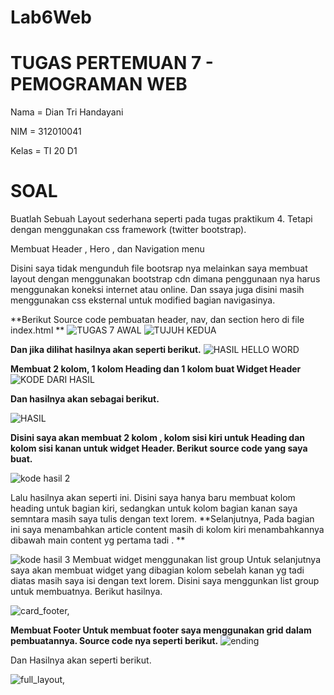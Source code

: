 # Lab6Web

# TUGAS PERTEMUAN 7 - PEMOGRAMAN WEB 

 Nama      = Dian Tri Handayani
 
 NIM       = 312010041
 
 Kelas     = TI 20 D1

# SOAL

 Buatlah Sebuah Layout sederhana seperti pada tugas praktikum 4. Tetapi dengan menggunakan css framework (twitter bootstrap).
 
 Membuat Header , Hero , dan Navigation menu

Disini saya tidak mengunduh file bootsrap nya melainkan saya membuat layout dengan menggunakan bootstrap cdn dimana penggunaan nya harus menggunakan koneksi internet atau online. Dan ssaya juga disini masih menggunakan css eksternal untuk modified bagian navigasinya.

**Berikut Source code pembuatan header, nav, dan section hero di file index.html
**
![TUGAS 7 AWAL](https://user-images.githubusercontent.com/101880835/166136956-a400ebeb-6525-4d47-b43a-bcbcabb1a01c.png)
![TUJUH KEDUA](https://user-images.githubusercontent.com/101880835/166136963-b32133ad-9ad5-4e70-b7a9-c04edfe8fdc5.png)



 **Dan jika dilihat hasilnya akan seperti berikut.**
![HASIL HELLO WORD](https://user-images.githubusercontent.com/101880835/166137026-a489e4b5-f850-4e0d-a4ae-81835d4117ce.png)




  **Membuat 2 kolom, 1 kolom Heading dan 1 kolom buat Widget Header**
![KODE DARI HASIL](https://user-images.githubusercontent.com/101880835/166137591-7a7b0e8d-53cc-42f0-ae71-298facfafa3f.png)


 **Dan hasilnya akan sebagai berikut.**

![HASIL](https://user-images.githubusercontent.com/101880835/166137570-e292f388-488f-4c6c-965c-51a48c4b2724.png)



 **Disini saya akan membuat 2 kolom , kolom sisi kiri untuk Heading dan kolom sisi kanan untuk widget Header.
 Berikut source code yang saya buat.**

![kode hasil 2](https://user-images.githubusercontent.com/101880835/166137595-0ca89788-6e98-4591-b62f-e215df16ddf0.png)

Lalu hasilnya akan seperti ini. Disini saya hanya baru membuat kolom heading untuk bagian kiri, sedangkan untuk kolom bagian kanan saya semntara masih saya tulis dengan text lorem.
**Selanjutnya, Pada bagian ini saya menambahkan article content masih di kolom kiri menambahkannya dibawah main content yg pertama tadi . 
**

![kode hasil 3](https://user-images.githubusercontent.com/101880835/166137597-617bc2d2-ada2-4595-a79d-8a8656d8bf86.png)
Membuat widget menggunakan list group
Untuk selanjutnya saya akan membuat widget yang dibagian kolom sebelah kanan yg tadi diatas masih saya isi dengan text lorem. Disini saya menggunkan list group untuk membuatnya.
Berikut hasilnya.

![card_footer,](https://user-images.githubusercontent.com/101880835/166137648-84974cb5-d906-44c1-a810-52a603b1310e.png)


**Membuat Footer
Untuk membuat footer saya menggunakan grid dalam pembuatannya. Source code nya seperti berikut.**
![ending](https://user-images.githubusercontent.com/101880835/166138079-2a860ec8-6c4b-47a5-b994-81874a217ef9.png)


Dan Hasilnya akan seperti berikut.

![full_layout,](https://user-images.githubusercontent.com/101880835/166137652-2d0dfca1-efa7-4b0a-9eb4-d9475710348e.png)

